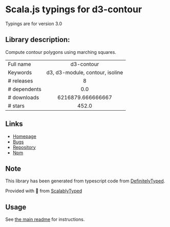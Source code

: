 
# Scala.js typings for d3-contour

Typings are for version 3.0

## Library description:
Compute contour polygons using marching squares.

|                    |                 |
| ------------------ | :-------------: |
| Full name          | d3-contour |
| Keywords           | d3, d3-module, contour, isoline |
| # releases         | 8 |
| # dependents       | 0.0 |
| # downloads        | 6216879.666666667 |
| # stars            | 452.0 |

## Links
- [Homepage](https://d3js.org/d3-contour/)
- [Bugs](https://github.com/d3/d3-contour/issues)
- [Repository](https://github.com/d3/d3-contour)
- [Npm](https://www.npmjs.com/package/d3-contour)
    


## Note
This library has been generated from typescript code from [DefinitelyTyped](https://definitelytyped.org).

Provided with :purple_heart: from [ScalablyTyped](https://github.com/oyvindberg/ScalablyTyped)

## Usage
See [the main readme](../../readme.md) for instructions.



